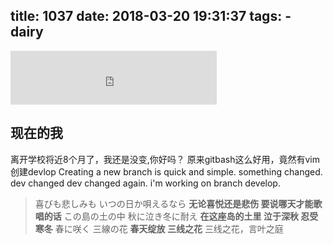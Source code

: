 title: 1037
date: 2018-03-20 19:31:37
tags:
	- dairy
---

<iframe frameborder="no" border="0" marginwidth="0" marginheight="0" width=330 height=86 src="http://music.163.com/outchain/player?type=2&id=694286&auto=0&height=66"></iframe>

## 现在的我
离开学校将近8个月了，我还是没变,你好吗？
原来gitbash这么好用，竟然有vim
创建devlop
Creating a new branch is quick and simple.
something changed.
dev changed
dev changed again.
i'm working on branch develop.
<!-- more -->

> 喜びも悲しみも いつの日か唄えるなら
> **无论喜悦还是悲伤 要说哪天才能歌唱的话**
> この島の土の中 秋に泣き冬に耐え
> **在这座岛的土里 泣于深秋 忍受寒冬**
> 春に咲く 三線の花
> **春天绽放 三线之花**
> 三线之花，言叶之庭
